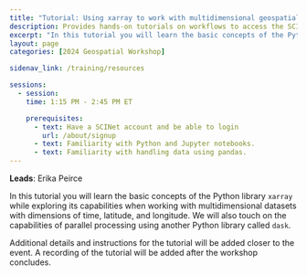 ```yaml
---
title: "Tutorial: Using xarray to work with multidimensional geospatial datasets"
description: Provides hands-on tutorials on workflows to access the SCINet HPC systems and conduct geospatial research at scale and fosters geospatial research efforts.
excerpt: "In this tutorial you will learn the basic concepts of the Python library `xarray` while exploring its capabilities when working with multidimensional datasets with dimensions of time, latitude, and longitude. We will also touch on the capabilities of parallel processing using another Python library called `dask`."
layout: page
categories: [2024 Geospatial Workshop] 

sidenav_link: /training/resources

sessions:
  - session: 
    time: 1:15 PM - 2:45 PM ET

    prerequisites:
      - text: Have a SCINet account and be able to login 
        url: /about/signup
      - text: Familiarity with Python and Jupyter notebooks. 
      - text: Familiarity with handling data using pandas.  
---
```


**Leads**: Erika Peirce

In this tutorial you will learn the basic concepts of the Python library `xarray` while exploring its capabilities when working with multidimensional datasets with dimensions of time, latitude, and longitude. We will also touch on the capabilities of parallel processing using another Python library called `dask`. 

Additional details and instructions for the tutorial will be added closer to the event. A recording of the tutorial will be added after the workshop concludes. 


